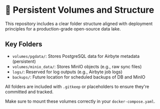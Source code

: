 
# 📁 Persistent Volumes and Structure

This repository includes a clear folder structure aligned with deployment principles for a production-grade open-source data lake.

## Key Folders

- `volumes/pgdata/`: Stores PostgreSQL data for Airbyte metadata (persistent)
- `volumes/minio_data/`: Stores MinIO objects (e.g., raw sync files)
- `logs/`: Reserved for log outputs (e.g., Airbyte job logs)
- `backups/`: Future location for scheduled backups of DB and MinIO

All folders are included with `.gitkeep` or placeholders to ensure they're committed and tracked.

Make sure to mount these volumes correctly in your `docker-compose.yaml`.
